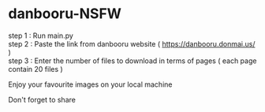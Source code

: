 # danbooru-NSFW

step 1 : Run main.py<br />
step 2 : Paste the link from danbooru website ( https://danbooru.donmai.us/ ) <br />
step 3 : Enter the number of files to download in terms of pages ( each page contain 20 files )<br />

Enjoy your favourite images on your local machine <br />

Don't forget to share
